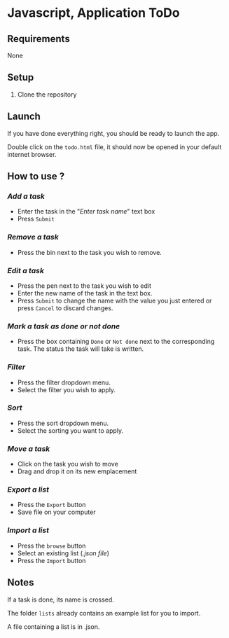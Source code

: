 # Javascript, Application ToDo

## **Requirements**
None

## **Setup**
1. Clone the repository


## **Launch**
If you have done everything right, you should be ready to launch the app.

Double click on the ```todo.html``` file, it should now be opened in your default internet browser.


## **How to use ?**

### _Add a task_
* Enter the task in the "*Enter task name*" text box
* Press ```Submit```

### _Remove a task_
* Press the bin next to the task you wish to remove.

### _Edit a task_
* Press the pen next to the task you wish to edit
* Enter the new name of the task in the text box.
* Press ```Submit``` to change the name with the value you just entered or press ```Cancel``` to discard changes.

### _Mark a task as done or not done_
* Press the box containing ```Done``` or ```Not done``` next to the corresponding task. The status the task will take is written.

### _Filter_
* Press the filter dropdown menu.
* Select the filter you wish to apply.

### _Sort_
* Press the sort dropdown menu.
* Select the sorting you want to apply.

### _Move a task_
* Click on the task you wish to move
* Drag and drop it on its new emplacement

### _Export a list_
* Press the ```Export``` button
* Save file on your computer

### _Import a list_
* Press the ```browse``` button
* Select an existing list (*.json file*)
* Press the ```Import``` button


## **Notes**
If a task is done, its name is crossed.

The folder ```lists``` already contains an example list for you to import.

A file containing a list is in .json.

